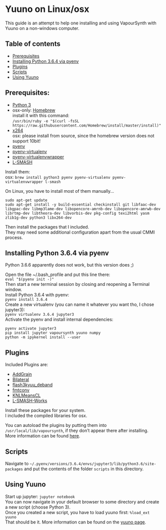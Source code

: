 # Yuuno on Linux/osx
This guide is an attempt to help one installing and using VapourSynth with Yuuno on a non-windows computer.

## Table of contents
+ [Prerequisites](#prerequisites)
+ [Installing Python 3.6.4 via pyenv](#installing-python-364-via-pyenv)
+ [Plugins](#plugins)
+ [Scripts](#scripts)
+ [Using Yuuno](#using-yuuno)

## Prerequisites:
+ [Python 3](https://www.python.org/)
+ osx-only: [Homebrew](https://brew.sh/)  
  install it with this command:  
  `/usr/bin/ruby -e "$(curl -fsSL https://raw.githubusercontent.com/Homebrew/install/master/install)"`  
+ [x264](https://www.videolan.org/developers/x264.html)  
  osx: please install from source, since the homebrew version does not support 10bit!  
+ [pyenv](https://github.com/pyenv/pyenv)
+ [pyenv-virtualenv](https://github.com/pyenv/pyenv-virtualenv)
+ [pyenv-virtualenvwrapper](https://github.com/pyenv/pyenv-virtualenvwrapper)
+ [L-SMASH](https://github.com/l-smash/l-smash)

Install them:  
osx: `brew install python3 pyenv pyenv-virtualenv pyenv-virtualenvwrapper l-smash`  

On Linux, you have to install most of them manually...  
```
sudo apt-get update
sudo apt-get install -y build-essential checkinstall git libfaac-dev libgpac-dev libmp3lame-dev libopencore-amrnb-dev libopencore-amrwb-dev librtmp-dev libtheora-dev libvorbis-dev pkg-config texi2html yasm zlib1g-dev python3 libx264-dev
```  
Then install the packages that I included.  
They may need some additional configuration apart from the usual CMMI process.

## Installing Python 3.6.4 via pyenv
Python 3.6.6 apparently does not work, but this version does ;)  

Open the file ~/.bash_profile and put this line there:  
`eval "$(pyenv init -)"`  
Then start a new terminal session by closing and reopening a Terminal window.  
Install Python 3.6.4 with pyenv:  
`pyenv install 3.6.4`  
Create a new virtualenv (you can name it whatever you want tho, I chose jupyter3):  
`pyenv virtualenv 3.6.4 jupyter3`  
Activate the pyenv and install internal dependencies:  
```
pyenv activate jupyter3
pip install jupyter vapoursynth yuuno numpy
python -m ipykernel install --user
```
## Plugins
Included Plugins are:  
+ [AddGrain](https://github.com/HomeOfVapourSynthEvolution/VapourSynth-AddGrain)
+ [Bilateral](https://github.com/HomeOfVapourSynthEvolution/VapourSynth-Bilateral)
+ [flash3kyuu_deband](https://github.com/SAPikachu/flash3kyuu_deband)
+ [fmtconv](https://github.com/EleonoreMizo/fmtconv)
+ [KNLMeansCL](https://github.com/Khanattila/KNLMeansCL)
+ [L-SMASH-Works](https://github.com/VFR-maniac/L-SMASH-Works)  

Install these packages for your system.  
I included the compiled libraries for osx.  

You can autoload the plugins by putting them into `/usr/local/lib/vapoursynth`, if they don’t appear there after installing.  
More information can be found [here](http://www.vapoursynth.com/doc/autoloading.html#linux).

## Scripts
Navigate to `~/.pyenv/versions/3.6.4/envs/jupyter3/lib/python3.6/site-packages` and put the contents of the folder `scripts` in this directory.  

## Using Yuuno
Start up jupyter: `jupyter notebook`  
You can now navigate in your default browser to some directory and create a new script (choose Python 3).  
Once you created a new script, you have to load yuuno first: `%load_ext yuuno`  
That should be it. More information can be found on the [yuuno page](yuuno.encode.moe/readme.html).
